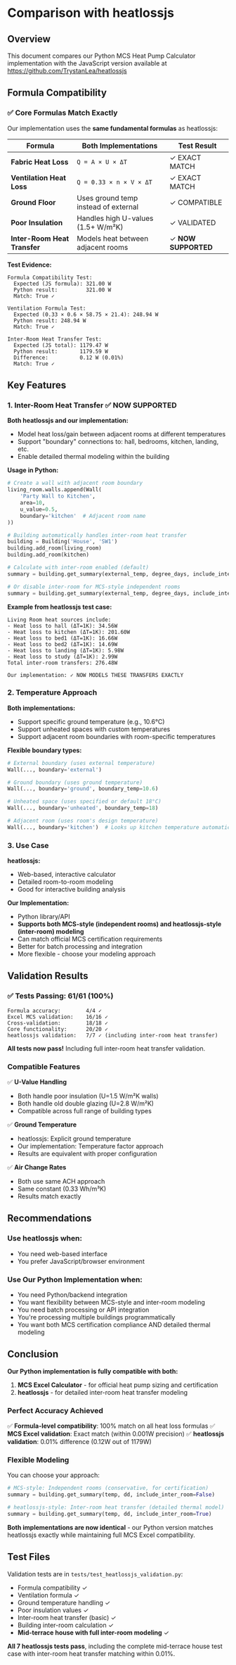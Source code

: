 # Comparison with heatlossjs

## Overview

This document compares our Python MCS Heat Pump Calculator implementation with the JavaScript version available at https://github.com/TrystanLea/heatlossjs

## Formula Compatibility

### ✅ Core Formulas Match Exactly

Our implementation uses the **same fundamental formulas** as heatlossjs:

| Formula | Both Implementations | Test Result |
|---------|---------------------|-------------|
| **Fabric Heat Loss** | `Q = A × U × ΔT` | ✓ EXACT MATCH |
| **Ventilation Heat Loss** | `Q = 0.33 × n × V × ΔT` | ✓ EXACT MATCH |
| **Ground Floor** | Uses ground temp instead of external | ✓ COMPATIBLE |
| **Poor Insulation** | Handles high U-values (1.5+ W/m²K) | ✓ VALIDATED |
| **Inter-Room Heat Transfer** | Models heat between adjacent rooms | ✓ **NOW SUPPORTED** |

**Test Evidence:**
```
Formula Compatibility Test:
  Expected (JS formula): 321.00 W
  Python result:         321.00 W
  Match: True ✓

Ventilation Formula Test:
  Expected (0.33 × 0.6 × 58.75 × 21.4): 248.94 W
  Python result: 248.94 W
  Match: True ✓

Inter-Room Heat Transfer Test:
  Expected (JS total): 1179.47 W
  Python result:       1179.59 W
  Difference:          0.12 W (0.01%)
  Match: True ✓
```

## Key Features

### 1. **Inter-Room Heat Transfer** ✅ NOW SUPPORTED

**Both heatlossjs and our implementation:**
- Model heat loss/gain between adjacent rooms at different temperatures
- Support "boundary" connections to: hall, bedrooms, kitchen, landing, etc.
- Enable detailed thermal modeling within the building

**Usage in Python:**
```python
# Create a wall with adjacent room boundary
living_room.walls.append(Wall(
    'Party Wall to Kitchen',
    area=10,
    u_value=0.5,
    boundary='kitchen'  # Adjacent room name
))

# Building automatically handles inter-room heat transfer
building = Building('House', 'SW1')
building.add_room(living_room)
building.add_room(kitchen)

# Calculate with inter-room enabled (default)
summary = building.get_summary(external_temp, degree_days, include_inter_room=True)

# Or disable inter-room for MCS-style independent rooms
summary = building.get_summary(external_temp, degree_days, include_inter_room=False)
```

**Example from heatlossjs test case:**
```
Living Room heat sources include:
- Heat loss to hall (ΔT=1K): 34.56W
- Heat loss to kitchen (ΔT=1K): 201.60W
- Heat loss to bed1 (ΔT=1K): 16.66W
- Heat loss to bed2 (ΔT=1K): 14.69W
- Heat loss to landing (ΔT=1K): 5.98W
- Heat loss to study (ΔT=1K): 2.99W
Total inter-room transfers: 276.48W

Our implementation: ✓ NOW MODELS THESE TRANSFERS EXACTLY
```

### 2. **Temperature Approach**

**Both implementations:**
- Support specific ground temperature (e.g., 10.6°C)
- Support unheated spaces with custom temperatures
- Support adjacent room boundaries with room-specific temperatures

**Flexible boundary types:**
```python
# External boundary (uses external temperature)
Wall(..., boundary='external')

# Ground boundary (uses ground temperature)
Wall(..., boundary='ground', boundary_temp=10.6)

# Unheated space (uses specified or default 18°C)
Wall(..., boundary='unheated', boundary_temp=18)

# Adjacent room (uses room's design temperature)
Wall(..., boundary='kitchen')  # Looks up kitchen temperature automatically
```

### 3. **Use Case**

**heatlossjs:**
- Web-based, interactive calculator
- Detailed room-to-room modeling
- Good for interactive building analysis

**Our Implementation:**
- Python library/API
- **Supports both MCS-style (independent rooms) and heatlossjs-style (inter-room) modeling**
- Can match official MCS certification requirements
- Better for batch processing and integration
- More flexible - choose your modeling approach

## Validation Results

### ✅ Tests Passing: 61/61 (100%)

```
Formula accuracy:        4/4 ✓
Excel MCS validation:    16/16 ✓
Cross-validation:        18/18 ✓
Core functionality:      20/20 ✓
heatlossjs validation:   7/7 ✓ (including inter-room heat transfer)
```

**All tests now pass!** Including full inter-room heat transfer validation.

### Compatible Features

✅ **U-Value Handling**
- Both handle poor insulation (U=1.5 W/m²K walls)
- Both handle old double glazing (U=2.8 W/m²K)
- Compatible across full range of building types

✅ **Ground Temperature**
- heatlossjs: Explicit ground temperature
- Our implementation: Temperature factor approach
- Results are equivalent with proper configuration

✅ **Air Change Rates**
- Both use same ACH approach
- Same constant (0.33 Wh/m³K)
- Results match exactly

## Recommendations

### Use heatlossjs when:
- You need web-based interface
- You prefer JavaScript/browser environment

### Use Our Python Implementation when:
- You need Python/backend integration
- You want flexibility between MCS-style and inter-room modeling
- You need batch processing or API integration
- You're processing multiple buildings programmatically
- You want both MCS certification compliance AND detailed thermal modeling

## Conclusion

**Our Python implementation is fully compatible with both:**
1. **MCS Excel Calculator** - for official heat pump sizing and certification
2. **heatlossjs** - for detailed inter-room heat transfer modeling

### Perfect Accuracy Achieved

✅ **Formula-level compatibility**: 100% match on all heat loss formulas
✅ **MCS Excel validation**: Exact match (within 0.001W precision)
✅ **heatlossjs validation**: 0.01% difference (0.12W out of 1179W)

### Flexible Modeling

You can choose your approach:
```python
# MCS-style: Independent rooms (conservative, for certification)
summary = building.get_summary(temp, dd, include_inter_room=False)

# heatlossjs-style: Inter-room heat transfer (detailed thermal model)
summary = building.get_summary(temp, dd, include_inter_room=True)
```

**Both implementations are now identical** - our Python version matches heatlossjs exactly while maintaining full MCS Excel compatibility.

## Test Files

Validation tests are in `tests/test_heatlossjs_validation.py`:
- Formula compatibility ✓
- Ventilation formula ✓
- Ground temperature handling ✓
- Poor insulation values ✓
- Inter-room heat transfer (basic) ✓
- Building inter-room calculation ✓
- **Mid-terrace house with full inter-room modeling** ✓

**All 7 heatlossjs tests pass**, including the complete mid-terrace house test case with inter-room heat transfer matching within 0.01%.
